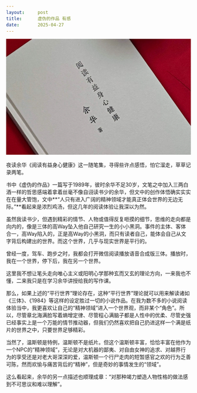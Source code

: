 ```yaml
---
layout:     post
title:      虚伪的作品 有感
date:       2025-04-27
---
```

![阅读有益身心健康](/images/202504/shenxinjiankang.jpg)


夜读余华《阅读有益身心健康》这一随笔集，寻得些许点感悟，怕它溜走，草草记录两笔。

书中《虚伪的作品》一篇写于1989年，彼时余华不足30岁，文笔之中加入三两白酒一样的哲思感端着拿着丝毫不像自诩读书少的余华，但文中的创作体悟确实实实在在量大管饱，文中**“人只有进入广阔的精神领域才能真正体会世界的无边无际。”**看起来是浓烈鸡汤，但这几年的阅读体验让我深以为然。

虽然我读书少，但遇到精彩的情节、人物或值得反复咂摸的细节，思维的走向都是向内的，像是三体的高Way坠入他自己研究一生的小小黑洞。事件的主体、客体合一，高Way陷入的，正是高Way的小黑洞，而只有读者自己，能体会自己从文字背后构建出的世界。而这个世界，几乎与现实世界是平行的。  

曾经一度，驾车、跑步之时，我都会打开微信阅读播放语音合成版三体。播放时，我在一个世界，停下后，我在另一个世界。  

这里我不想让笔头走向唯心主义或阳明心学那种玄而又玄的理论方向，一来我也不懂，二来我只是在学习余华讲授给我的写作课。


那么，如果上述的“平行世界”理论存在，这种“平行世界”理论就可以用来解读诸如《三体》、《1984》等这样的设定胜过一切的小说作品。在我为数不多的小说阅读体验当中，我更喜欢让自己的“精神领域”进入一个世界观，而非某个“角色”。所以，尽管章北海满脸写着熵增定律、尽管程心满脑子都是人性中的优柔、尽管史强已经事实上是一个万能的情节推动器，但我们仍然喜欢把自己扔进这样一个满是纸片的世界之中，只要世界足够精彩。

当然了，温斯顿是特例，温斯顿不是纸片。但这个温斯顿丰富，恰恰丰富在他作为一个NPC的“精神领域”，无论是对大机器的鄙夷、对自由女神的追求、对越界行为的享受还是对老大哥深深的爱，温斯顿一个行尸走肉的短暂感官之欢的行为乏善可陈，然而欢愉与痛苦背后的“精神”，但是奇妙的事情发生的“领域”。

这么看起来，余华的另一点描述也顺理成章：“对那种竭力塑造人物性格的做法感到不可思议和难以理解”。
